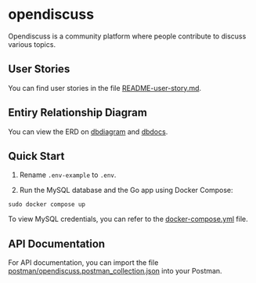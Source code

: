 # opendiscuss

Opendiscuss is a community platform where people contribute to discuss various topics.

## User Stories

You can find user stories in the file [README-user-story.md](https://github.com/Hidayathamir/opendiscuss/blob/master/README-user-story.md).

## Entiry Relationship Diagram

You can view the ERD on [dbdiagram](https://dbdiagram.io/d/opendiscuss-erd-64e854c002bd1c4a5e6392d5) and [dbdocs](https://dbdocs.io/hidayathamir/opendiscuss).

## Quick Start

1. Rename `.env-example` to `.env`.

2. Run the MySQL database and the Go app using Docker Compose:

```shell
sudo docker compose up
```

To view MySQL credentials, you can refer to the [docker-compose.yml](https://github.com/Hidayathamir/opendiscuss/blob/master/docker-compose.yml) file.

## API Documentation

For API documentation, you can import the file [postman/opendiscuss.postman_collection.json](https://github.com/Hidayathamir/opendiscuss/blob/master/postman/opendiscuss.postman_collection.json) into your Postman.
